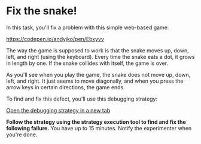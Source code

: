 # Fix the snake!

In this task, you'll fix a problem with this simple web-based game:

https://codepen.io/andyjko/pen/Ebxyvv

The way the game is supposed to work is that the snake moves up, down, left, and right (using the keyboard). Every time the snake eats a dot, it grows in length by one. If the snake collides with itself, the game is over.

As you'll see when you play the game, the snake does not move up, down, left, and right. It just seems to move diagonally, and when you press the arrow keys in certain directions, the game ends.

To find and fix this defect, you'll use this debugging strategy:

[Open the debugging strategy in a new tab](placeholder)

**Follow the strategy using the strategy execution tool to find and fix the following failure.** You have up to 15 minutes. Notify the experimenter when you're done.
